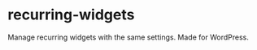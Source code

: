 recurring-widgets
=================

Manage recurring widgets with the same settings. Made for WordPress.
